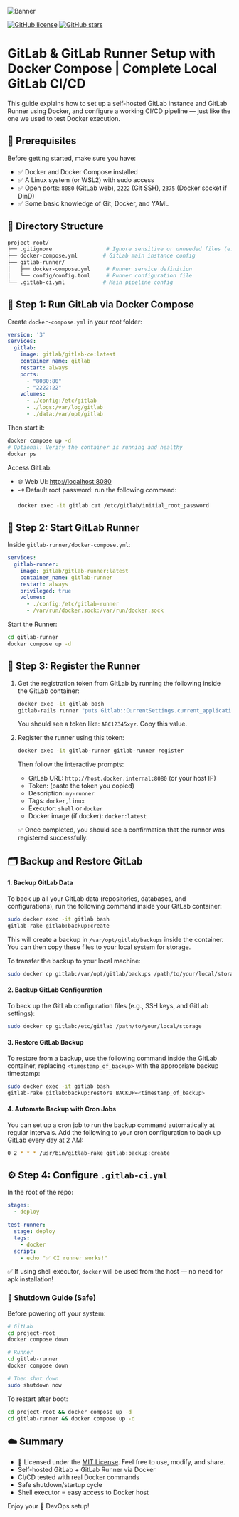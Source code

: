![Banner](https://raw.githubusercontent.com/ahmadsheikhi89/gitlab-runner-docker-setup/main/banner.png)

[![GitHub license](https://img.shields.io/github/license/ahmadsheikhi89/gitlab-runner-docker-setup?style=for-the-badge)](https://github.com/ahmadsheikhi89/gitlab-runner-docker-setup/blob/main/LICENSE)
[![GitHub stars](https://img.shields.io/github/stars/ahmadsheikhi89/gitlab-runner-docker-setup?style=for-the-badge)](https://github.com/ahmadsheikhi89/gitlab-runner-docker-setup/stargazers)




# GitLab & GitLab Runner Setup with Docker Compose | Complete Local GitLab CI/CD

This guide explains how to set up a self-hosted GitLab instance and GitLab Runner using Docker, and configure a working CI/CD pipeline — just like the one we used to test Docker execution.

## 🚀 Prerequisites

Before getting started, make sure you have:

- ✅ Docker and Docker Compose installed
- ✅ A Linux system (or WSL2) with sudo access
- ✅ Open ports: `8080` (GitLab web), `2222` (Git SSH), `2375` (Docker socket if DinD)
- ✅ Some basic knowledge of Git, Docker, and YAML

## 📁 Directory Structure

```bash
project-root/
├── .gitignore                 # Ignore sensitive or unneeded files (e.g. logs, volumes)
├── docker-compose.yml        # GitLab main instance config
├── gitlab-runner/
│   ├── docker-compose.yml     # Runner service definition
│   └── config/config.toml     # Runner configuration file
└── .gitlab-ci.yml            # Main pipeline config
```

## 🐙 Step 1: Run GitLab via Docker Compose

Create `docker-compose.yml` in your root folder:

```yaml
version: '3'
services:
  gitlab:
    image: gitlab/gitlab-ce:latest
    container_name: gitlab
    restart: always
    ports:
      - "8080:80"
      - "2222:22"
    volumes:
      - ./config:/etc/gitlab
      - ./logs:/var/log/gitlab
      - ./data:/var/opt/gitlab
```

Then start it:

```bash
docker compose up -d
# Optional: Verify the container is running and healthy
docker ps
```

Access GitLab:

- 🌐 Web UI: [http://localhost:8080](http://localhost:8080)
- 🗝️ Default root password: run the following command:
  ```bash
  docker exec -it gitlab cat /etc/gitlab/initial_root_password
  ```

## 🚀 Step 2: Start GitLab Runner

Inside `gitlab-runner/docker-compose.yml`:

```yaml
services:
  gitlab-runner:
    image: gitlab/gitlab-runner:latest
    container_name: gitlab-runner
    restart: always
    privileged: true
    volumes:
      - ./config:/etc/gitlab-runner
      - /var/run/docker.sock:/var/run/docker.sock
```

Start the Runner:

```bash
cd gitlab-runner
docker compose up -d
```

## 🔑 Step 3: Register the Runner

1. Get the registration token from GitLab by running the following inside the GitLab container:

   ```bash
   docker exec -it gitlab bash
   gitlab-rails runner "puts Gitlab::CurrentSettings.current_application_settings.runners_registration_token"  # Run this inside the GitLab container with root privileges
   ```

   You should see a token like: `ABC12345xyz`. Copy this value.

2. Register the runner using this token:

   ```bash
   docker exec -it gitlab-runner gitlab-runner register
   ```

   Then follow the interactive prompts:

   - GitLab URL: `http://host.docker.internal:8080` (or your host IP)
   - Token: (paste the token you copied)
   - Description: `my-runner`
   - Tags: `docker,linux`
   - Executor: `shell` or `docker`
   - Docker image (if docker): `docker:latest`

   ✅ Once completed, you should see a confirmation that the runner was registered successfully.

## 🗂️ Backup and Restore GitLab

#### 1. **Backup GitLab Data**

To back up all your GitLab data (repositories, databases, and configurations), run the following command inside your GitLab container:

```bash
sudo docker exec -it gitlab bash
gitlab-rake gitlab:backup:create
```

This will create a backup in `/var/opt/gitlab/backups` inside the container. You can then copy these files to your local system for storage.

To transfer the backup to your local machine:

```bash
sudo docker cp gitlab:/var/opt/gitlab/backups /path/to/your/local/storage
```

#### 2. **Backup GitLab Configuration**

To back up the GitLab configuration files (e.g., SSH keys, and GitLab settings):

```bash
sudo docker cp gitlab:/etc/gitlab /path/to/your/local/storage
```

#### 3. **Restore GitLab Backup**

To restore from a backup, use the following command inside the GitLab container, replacing `<timestamp_of_backup>` with the appropriate backup timestamp:

```bash
sudo docker exec -it gitlab bash
gitlab-rake gitlab:backup:restore BACKUP=<timestamp_of_backup>
```

#### 4. **Automate Backup with Cron Jobs**

You can set up a cron job to run the backup command automatically at regular intervals. Add the following to your cron configuration to back up GitLab every day at 2 AM:

```bash
0 2 * * * /usr/bin/gitlab-rake gitlab:backup:create
```

## ⚙️ Step 4: Configure `.gitlab-ci.yml`

In the root of the repo:

```yaml
stages:
  - deploy

test-runner:
  stage: deploy
  tags:
    - docker
  script:
    - echo "✅ CI runner works!"
```

✅ If using shell executor, `docker` will be used from the host — no need for apk installation!

### 🔌 Shutdown Guide (Safe)

Before powering off your system:

```bash
# GitLab
cd project-root
docker compose down

# Runner
cd gitlab-runner
docker compose down

# Then shut down
sudo shutdown now
```

To restart after boot:

```bash
cd project-root && docker compose up -d
cd gitlab-runner && docker compose up -d
```

## ☁️ Summary

- 📄 Licensed under the [MIT License](https://github.com/ahmadsheikhi89/gitlab-runner-docker-setup/blob/main/LICENSE). Feel free to use, modify, and share.
- Self-hosted GitLab + GitLab Runner via Docker
- CI/CD tested with real Docker commands
- Safe shutdown/startup cycle
- Shell executor = easy access to Docker host

Enjoy your 🚀 DevOps setup!

